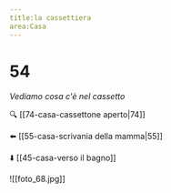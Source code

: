 ```yaml
---
title:la cassettiera
area:Casa
---
```

# 54
_Vediamo cosa c'è nel cassetto_

🔍 [[74-casa-cassettone aperto|74]]

⬅️ [[55-casa-scrivania della mamma|55]]

⬇️ [[45-casa-verso il bagno]]

![[foto_68.jpg]]